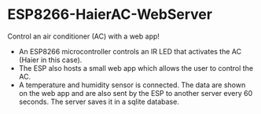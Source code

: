 # ESP8266-HaierAC-WebServer
 
Control an air conditioner (AC) with a web app!

- An ESP8266 microcontroller controls an IR LED that activates the AC (Haier in this case).
- The ESP also hosts a small web app which allows the user to control the AC. 
- A temperature and humidity sensor is connected. The data are shown on the web app and are also sent by the ESP to another server every 60 seconds. The server saves it in a sqlite database.
